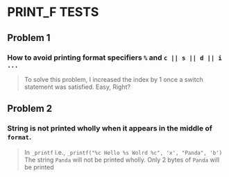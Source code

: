 # PRINT_F TESTS

## Problem 1
### How to avoid printing format specifiers `%` and `c || s || d || i ...` 

> To solve this problem, I increased the index by 1 once a switch statement was 
> satisfied. Easy, Right? 

## Problem 2
### String is not printed wholly when it appears in the middle of `format`.

> In `_printf` i.e., `_printf("%c Hello %s Wolrd %c", 'x', "Panda", 'b')`
> The string `Panda` will not be printed wholly. Only 2 bytes of `Panda` will be printed
